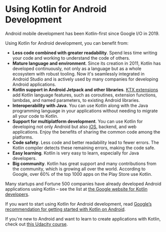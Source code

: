 # Using Kotlin for Android Development

Android mobile development has been Kotlin-first since Google I/O in 2019.

Using Kotlin for Android development, you can benefit from:

* **Less code combined with greater readability**. Spend less time writing your code and working to understand the code of others.
* **Mature language and environment**. Since its creation in 2011, Kotlin has developed continuously, not only as a language 
but as a whole ecosystem with robust tooling. Now it's seamlessly integrated in Android Studio and is actively used by many companies 
for developing Android applications.
* **Kotlin support in Android Jetpack and other libraries**. [KTX extensions](https://developer.android.com/kotlin/ktx) add Kotlin language features, 
such as coroutines, extension functions, lambdas, and named parameters, to existing Android libraries.
* **Interoperability with Java**. You can use Kotlin along with the Java programming language in your applications without needing to migrate all your code 
to Kotlin.
* **Support for multiplatform development**. You can use Kotlin for developing not only Android but also [iOS](https://kotlinlang.org/lp/mobile/), backend, and web applications. 
Enjoy the benefits of sharing the common code among the platforms.
* **Code safety**. Less code and better readability lead to fewer errors. The Kotlin compiler detects these remaining errors, making the code safe.
* **Easy learning**. Kotlin is very easy to learn, especially for Java developers.
* **Big community**. Kotlin has great support and many contributions from the community, which is growing all over the world. 
According to Google, over 60% of the top 1000 apps on the Play Store use Kotlin.

Many startups and Fortune 500 companies have already developed Android applications using Kotlin – see the list at [the Google website for Kotlin developers](https://developer.android.com/kotlin).

If you want to start using Kotlin for Android development, read [Google’s recommendation for getting started with Kotlin on Android](https://developer.android.com/kotlin/get-started).

If you're new to Android and want to learn to create applications with Kotlin, check out [this Udacity course](https://www.udacity.com/course/developing-android-apps-with-kotlin--ud9012).
